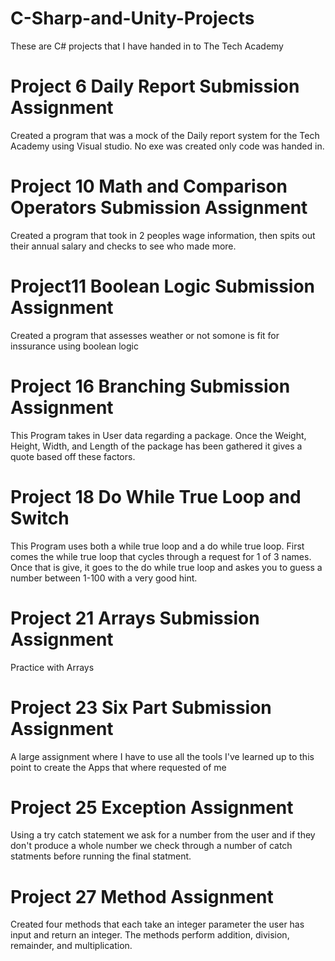 # C-Sharp-and-Unity-Projects<br>
These are C# projects that I have handed in to The Tech Academy<br>

# Project 6 Daily Report Submission Assignment<br>
Created a program that was a mock of the Daily report system for the Tech Academy using Visual studio. No exe was created only code was handed in.

# Project 10 Math and Comparison Operators Submission Assignment<br>
Created a program that took in 2 peoples wage information, then spits out their annual salary and checks to see who made more.

# Project11 Boolean Logic Submission Assignment<br>
Created a program that assesses weather or not somone is fit for inssurance using boolean logic

# Project 16 Branching Submission Assignment<br>
This Program takes in User data regarding a package. Once the Weight, Height, Width, and Length of the package has been gathered it gives a quote based off these factors.

# Project 18 Do While True Loop and Switch<br>
This Program uses both a while true loop and a do while true loop. First comes the while true loop that cycles through a request for 1 of 3 names. Once that is give, it goes to the do while true loop and askes you to guess a number between 1-100 with a very good hint.

# Project 21 Arrays Submission Assignment<br>
Practice with Arrays

# Project 23 Six Part Submission Assignment<br>
A large assignment where I have to use all the tools I've learned up to this point to create the Apps that where requested of me

# Project 25 Exception Assignment<br>
Using a try catch statement we ask for a number from the user and if they don't produce a whole number we check through a number of catch statments before running the final statment.

# Project 27 Method Assignment<br>
Created four methods that each take an integer parameter the user has input and return an integer. The methods perform addition, division, remainder, and multiplication.